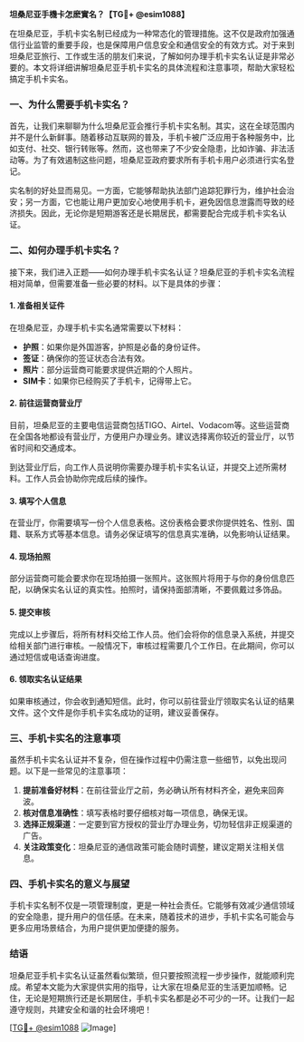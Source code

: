 **坦桑尼亚手機卡怎麽實名？【TG💪+ @esim1088】**

在坦桑尼亚，手机卡实名制已经成为一种常态化的管理措施。这不仅是政府加强通信行业监管的重要手段，也是保障用户信息安全和通信安全的有效方式。对于来到坦桑尼亚旅行、工作或生活的朋友们来说，了解如何办理手机卡实名认证是非常必要的。本文将详细讲解坦桑尼亚手机卡实名的具体流程和注意事项，帮助大家轻松搞定手机卡实名。

### 一、为什么需要手机卡实名？

首先，让我们来聊聊为什么坦桑尼亚会推行手机卡实名制。其实，这在全球范围内并不是什么新鲜事。随着移动互联网的普及，手机卡被广泛应用于各种服务中，比如支付、社交、银行转账等。然而，这也带来了不少安全隐患，比如诈骗、非法活动等。为了有效遏制这些问题，坦桑尼亚政府要求所有手机卡用户必须进行实名登记。

实名制的好处显而易见。一方面，它能够帮助执法部门追踪犯罪行为，维护社会治安；另一方面，它也能让用户更加安心地使用手机卡，避免因信息泄露而导致的经济损失。因此，无论你是短期游客还是长期居民，都需要配合完成手机卡实名认证。

### 二、如何办理手机卡实名？

接下来，我们进入正题——如何办理手机卡实名认证？坦桑尼亚的手机卡实名流程相对简单，但需要准备一些必要的材料。以下是具体的步骤：

#### 1. 准备相关证件

在坦桑尼亚，办理手机卡实名通常需要以下材料：
- **护照**：如果你是外国游客，护照是必备的身份证件。
- **签证**：确保你的签证状态合法有效。
- **照片**：部分运营商可能要求提供近期的个人照片。
- **SIM卡**：如果你已经购买了手机卡，记得带上它。

#### 2. 前往运营商营业厅

目前，坦桑尼亚的主要电信运营商包括TIGO、Airtel、Vodacom等。这些运营商在全国各地都设有营业厅，方便用户办理业务。建议选择离你较近的营业厅，以节省时间和交通成本。

到达营业厅后，向工作人员说明你需要办理手机卡实名认证，并提交上述所需材料。工作人员会协助你完成后续的操作。

#### 3. 填写个人信息

在营业厅，你需要填写一份个人信息表格。这份表格会要求你提供姓名、性别、国籍、联系方式等基本信息。请务必保证填写的信息真实准确，以免影响认证结果。

#### 4. 现场拍照

部分运营商可能会要求你在现场拍摄一张照片。这张照片将用于与你的身份信息匹配，以确保实名认证的真实性。拍照时，请保持面部清晰，不要佩戴过多饰品。

#### 5. 提交审核

完成以上步骤后，将所有材料交给工作人员。他们会将你的信息录入系统，并提交给相关部门进行审核。一般情况下，审核过程需要几个工作日。在此期间，你可以通过短信或电话查询进度。

#### 6. 领取实名认证结果

如果审核通过，你会收到通知短信。此时，你可以前往营业厅领取实名认证的结果文件。这个文件是你手机卡实名成功的证明，建议妥善保存。

### 三、手机卡实名的注意事项

虽然手机卡实名认证并不复杂，但在操作过程中仍需注意一些细节，以免出现问题。以下是一些常见的注意事项：

1. **提前准备好材料**：在前往营业厅之前，务必确认所有材料齐全，避免来回奔波。
2. **核对信息准确性**：填写表格时要仔细核对每一项信息，确保无误。
3. **选择正规渠道**：一定要到官方授权的营业厅办理业务，切勿轻信非正规渠道的广告。
4. **关注政策变化**：坦桑尼亚的通信政策可能会随时调整，建议定期关注相关信息。

### 四、手机卡实名的意义与展望

手机卡实名制不仅是一项管理制度，更是一种社会责任。它能够有效减少通信领域的安全隐患，提升用户的信任感。在未来，随着技术的进步，手机卡实名可能会与更多应用场景结合，为用户提供更加便捷的服务。

### 结语

坦桑尼亚手机卡实名认证虽然看似繁琐，但只要按照流程一步步操作，就能顺利完成。希望本文能为大家提供实用的指导，让大家在坦桑尼亚的生活更加顺畅。记住，无论是短期旅行还是长期居住，手机卡实名都是必不可少的一环。让我们一起遵守规则，共建安全和谐的社会环境吧！

[[TG💪+ @esim1088](https://t.me/s/esim1088) ![Image](https://i.postimg.cc/4NQfJmqS/Snipaste-2025-05-13-00-14-12.png)]